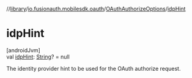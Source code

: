 //[library](../../../index.md)/[io.fusionauth.mobilesdk.oauth](../index.md)/[OAuthAuthorizeOptions](index.md)/[idpHint](idp-hint.md)

# idpHint

[androidJvm]\
val [idpHint](idp-hint.md): [String](https://kotlinlang.org/api/core/kotlin-stdlib/kotlin/-string/index.html)? = null

The identity provider hint to be used for the OAuth authorize request.
